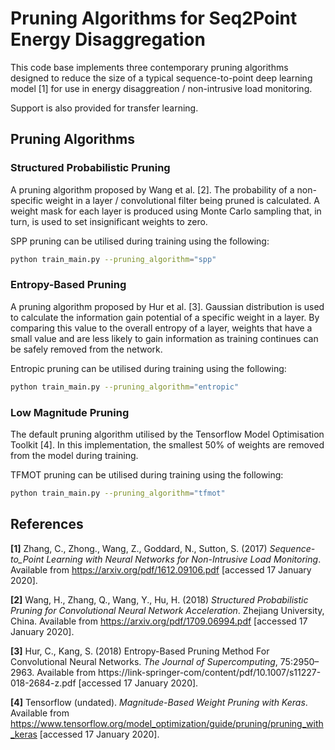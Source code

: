 # Pruning Algorithms for Seq2Point Energy Disaggregation

This code base implements three contemporary pruning algorithms designed to reduce the size of a typical sequence-to-point deep learning model [1] for use in energy disaggreation / non-intrusive load monitoring.

Support is also provided for transfer learning. 

## Pruning Algorithms

### Structured Probabilistic Pruning

A pruning algorithm proposed by Wang et al. [2]. The probability of a non-specific weight in a layer / convolutional filter being pruned is calculated. A weight mask for each layer is produced using Monte Carlo sampling that, in turn, is used to set insignificant weights to zero.

SPP pruning can be utilised during training using the following:
```bash
python train_main.py --pruning_algorithm="spp"
```

### Entropy-Based Pruning

A pruning algorithm proposed by Hur et al. [3]. Gaussian distribution is used to calculate the information gain potential of a specific weight in a layer. By comparing this value to the overall entropy of a layer, weights that have a small value and are less likely to gain information as training continues can be safely removed from the network. 

Entropic pruning can be utilised during training using the following:
```bash
python train_main.py --pruning_algorithm="entropic"
```

### Low Magnitude Pruning

The default pruning algorithm utilised by the Tensorflow Model Optimisation Toolkit [4]. In this implementation, the smallest 50% of weights are removed from the model during training.

TFMOT pruning can be utilised during training using the following:
```bash
python train_main.py --pruning_algorithm="tfmot"
```

## References

**[1]** Zhang, C., Zhong., Wang, Z., Goddard, N., Sutton, S. (2017) _Sequence-to_Point Learning with Neural Networks for Non-Intrusive Load Monitoring_. Available from https://arxiv.org/pdf/1612.09106.pdf [accessed 17 January 2020].

**[2]** Wang, H., Zhang, Q., Wang, Y., Hu, H. (2018) _Structured Probabilistic Pruning for Convolutional Neural Network Acceleration_. Zhejiang University, China. Available from https://arxiv.org/pdf/1709.06994.pdf [accessed 17 January 2020].

**[3]** Hur, C., Kang, S. (2018) Entropy-Based Pruning Method For Convolutional Neural Networks. _The Journal of Supercomputing_, 75:2950–2963. Available from https://link-springer-com/content/pdf/10.1007/s11227-018-2684-z.pdf [accessed 17 January 2020].

**[4]** Tensorflow (undated). _Magnitude-Based Weight Pruning with Keras_. Available from https://www.tensorflow.org/model_optimization/guide/pruning/pruning_with_keras [accessed 17 January 2020].
